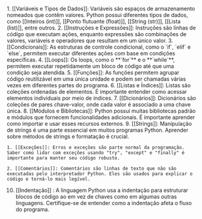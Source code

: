 <br>
1. [[Variáveis e Tipos de Dados]]: Variáveis são espaços de armazenamento nomeados que contêm valores. Python possui diferentes tipos de dados, como [[Inteiros (int)]], [[Ponto flutuante (float)]], [[String (str)]], [[Lista (list)]], entre outros.
 2. [[Instruções e Expressões]]: Instruções são linhas de código que executam ações, enquanto expressões são combinações de valores, variáveis e operadores que resultam em um único valor.
3. [[Condicionais]]: As estruturas de controle condicional, como o `if`, `elif` e `else`, permitem executar diferentes ações com base em condições específicas.
4. [[Loops]]: Os loops, como o **`for`** e o **`while`**, permitem executar repetidamente um bloco de código até que uma condição seja atendida.
5. [[Funções]]: As funções permitem agrupar código reutilizável em uma única unidade e podem ser chamadas várias vezes em diferentes partes do programa.
6. [[Listas e Índices]]: Listas são coleções ordenadas de elementos. É importante entender como acessar elementos individuais por meio de índices.
7. [[Dicionários]]: Dicionários são coleções de pares chave-valor, onde cada valor é associado a uma chave única.
8. [[Módulos e Bibliotecas]]: Python possui muitas bibliotecas padrão e módulos que fornecem funcionalidades adicionais. É importante aprender como importar e usar esses recursos externos.
9. [[Strings]]: Manipulação de strings é uma parte essencial em muitos programas Python. Aprender sobre métodos de strings e formatação é crucial.

	1. [[Exceções]]: Erros e exceções são parte normal da programação. Saber como lidar com exceções usando "try", "except" e "finally" é importante para manter seu código robusto.
	   
	2. [[Comentários]]: Comentários são linhas de texto que não são executadas pelo interpretador Python. Eles são usados para explicar o código e torná-lo mais legível.

10. [[Indentação]] : A linguagem Python usa a indentação para estruturar blocos de código ao em vez de chaves como em algumas outras linguagens. Certifique-se de entender como a indentação afeta o fluxo do programa.